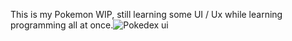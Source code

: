This is my Pokemon WIP, still learning some UI / Ux while learning programming all at once.![Pokedex ui](https://github.com/cadueam/pokemon-dev-ui/assets/124918692/f24e0dd6-1bcc-4a34-94c7-cdb364fb2bc2)

